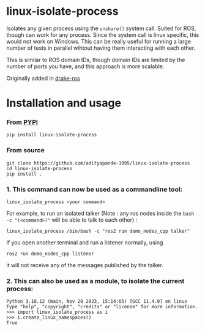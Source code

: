 # linux-isolate-process
Isolates any given process using the ``unshare()`` system call. Suited for ROS, though can work for any process.
Since the system call is linux specific, this would not work on Windows.
This can be really useful for running a large number of tests in parallel wihtout having them interacting with each other.

This is similar to ROS domain IDs, though domain IDs are limited by the number of ports you have, and this approach is more scalable.

Originally added in [drake-ros](https://github.com/RobotLocomotion/drake-ros)

# Installation and usage

### From [PYPI](https://pypi.org/project/linux-isolate-process/)
```
pip install linux-isolate-process
```

### From source
```
git clone https://github.com/adityapande-1995/linux-isolate-process
cd linux-isolate-process
pip install .
```

### 1. This command can now be used as a commandline tool: 
```
linux_isolate_process <your command>
```

For example, to run an isolated talker (Note : any ros nodes inside the ``bash -c "(<command>)"`` will be able to talk to each other) : 
```
linux_isolate_process /bin/bash -c "ros2 run demo_nodes_cpp talker"
```
If you open another terminal and run a listener normally, using
```
ros2 run demo_nodes_cpp listener
```
it will not receive any of the messages published by the talker.

### 2. This can also be used as a module, to isolate the current process:
```
Python 3.10.12 (main, Nov 20 2023, 15:14:05) [GCC 11.4.0] on linux
Type "help", "copyright", "credits" or "license" for more information.
>>> import linux_isolate_process as i
>>> i.create_linux_namespaces()
True
```

